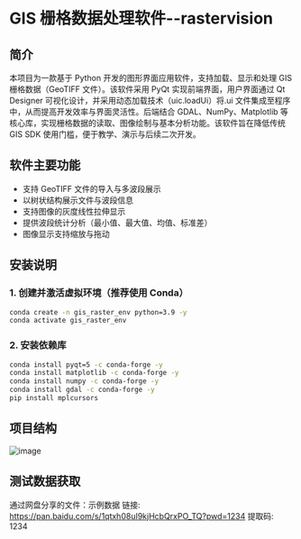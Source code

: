 # GIS 栅格数据处理软件--rastervision

## 简介

本项目为一款基于 Python 开发的图形界面应用软件，支持加载、显示和处理 GIS 栅格数据（GeoTIFF 文件）。该软件采用 PyQt 实现前端界面，用户界面通过 Qt Designer 可视化设计，并采用动态加载技术（uic.loadUi）将.ui 文件集成至程序中，从而提高开发效率与界面灵活性。后端结合 GDAL、NumPy、Matplotlib 等核心库，实现栅格数据的读取、图像绘制与基本分析功能。该软件旨在降低传统 GIS SDK 使用门槛，便于教学、演示与后续二次开发。

## 软件主要功能

- 支持 GeoTIFF 文件的导入与多波段展示
- 以树状结构展示文件与波段信息
- 支持图像的灰度线性拉伸显示
- 提供波段统计分析（最小值、最大值、均值、标准差）
- 图像显示支持缩放与拖动

## 安装说明

### 1. 创建并激活虚拟环境（推荐使用 Conda）

```bash
conda create -n gis_raster_env python=3.9 -y
conda activate gis_raster_env 
```

### 2. 安装依赖库

```bash
conda install pyqt=5 -c conda-forge -y
conda install matplotlib -c conda-forge -y
conda install numpy -c conda-forge -y
conda install gdal -c conda-forge -y
pip install mplcursors
```

## 项目结构

![image](https://github.com/user-attachments/assets/ad294b07-0241-4f73-8574-0b64a8caa8bf)

## 测试数据获取

通过网盘分享的文件：示例数据
链接: https://pan.baidu.com/s/1qtxh08uI9kjHcbQrxPO_TQ?pwd=1234 提取码: 1234


